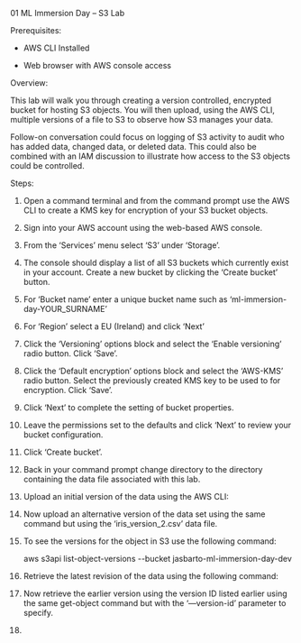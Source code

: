 01 ML Immersion Day – S3 Lab

Prerequisites:

-   AWS CLI Installed

-   Web browser with AWS console access

Overview:

This lab will walk you through creating a version controlled, encrypted
bucket for hosting S3 objects. You will then upload, using the AWS CLI,
multiple versions of a file to S3 to observe how S3 manages your data.

Follow-on conversation could focus on logging of S3 activity to audit
who has added data, changed data, or deleted data. This could also be
combined with an IAM discussion to illustrate how access to the S3
objects could be controlled.

Steps:

1.  Open a command terminal and from the command prompt use the AWS CLI
    to create a KMS key for encryption of your S3 bucket objects.

2.  Sign into your AWS account using the web-based AWS console.

3.  From the ‘Services’ menu select ‘S3’ under ‘Storage’.

4.  The console should display a list of all S3 buckets which currently
    exist in your account. Create a new bucket by clicking the ‘Create
    bucket’ button.

5.  For ‘Bucket name’ enter a unique bucket name such as
    ‘ml-immersion-day-YOUR\_SURNAME’

6.  For ‘Region’ select a EU (Ireland) and click ‘Next’

7.  Click the ‘Versioning’ options block and select the ‘Enable
    versioning’ radio button. Click ‘Save’.

8.  Click the ‘Default encryption’ options block and select the
    ‘AWS-KMS’ radio button. Select the previously created KMS key to be
    used to for encryption. Click ‘Save’.

9.  Click ‘Next’ to complete the setting of bucket properties.

10. Leave the permissions set to the defaults and click ‘Next’ to review
    your bucket configuration.

11. Click ‘Create bucket’.

12. Back in your command prompt change directory to the directory
    containing the data file associated with this lab.

13. Upload an initial version of the data using the AWS CLI:

14. Now upload an alternative version of the data set using the same
    command but using the ‘iris\_version\_2.csv’ data file.

15. To see the versions for the object in S3 use the following command:

    aws s3api list-object-versions --bucket
    jasbarto-ml-immersion-day-dev

16. Retrieve the latest revision of the data using the following
    command:

17. Now retrieve the earlier version using the version ID listed earlier
    using the same get-object command but with the ‘—version-id’
    parameter to specify.

18.
